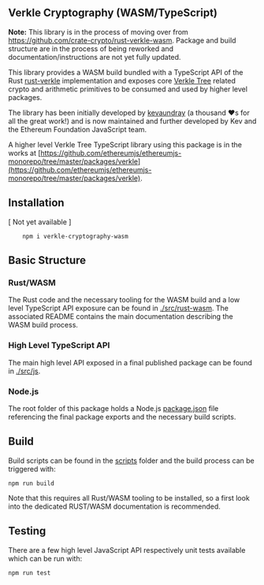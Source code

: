 ## Verkle Cryptography (WASM/TypeScript)

**Note:** This library is in the process of moving over from https://github.com/crate-crypto/rust-verkle-wasm. Package and build structure are in the process of being reworked and documentation/instructions are not yet fully updated.

This library provides a WASM build bundled with a TypeScript API of the Rust [rust-verkle](https://github.com/crate-crypto/rust-verkle) implementation and exposes core [Verkle Tree](https://verkle.info/) related crypto and arithmetic primitives to be consumed and used by higher level packages.

The library has been initially developed by [kevaundray](https://github.com/kevaundray) (a thousand ❤️s for all the great work!) and is now maintained and further developed by Kev and the Ethereum Foundation JavaScript team.

A higher level Verkle Tree TypeScript library using this package is in the works at [https://github.com/ethereumjs/ethereumjs-monorepo/tree/master/packages/verkle](https://github.com/ethereumjs/ethereumjs-monorepo/tree/master/packages/verkle).

## Installation

[ Not yet available ]

```
    npm i verkle-cryptography-wasm
```

## Basic Structure

### Rust/WASM

The Rust code and the necessary tooling for the WASM build and a low level TypeScript API exposure can be found in [./src/rust-wasm](./src/rust-wasm/). The associated README contains the main documentation describing the WASM build process.

### High Level TypeScript API

The main high level API exposed in a final published package can be found in [./src/js](./src/js).

### Node.js

The root folder of this package holds a Node.js [package.json](package.json) file referencing the final package exports and the necessary build scripts.

## Build

Build scripts can be found in the [scripts](./scripts/) folder and the build process can be triggered with:

```shell
npm run build
```

Note that this requires all Rust/WASM tooling to be installed, so a first look into the dedicated RUST/WASM documentation is recommended.

## Testing

There are a few high level JavaScript API respectively unit tests available which can be run with:

```shell
npm run test
```





